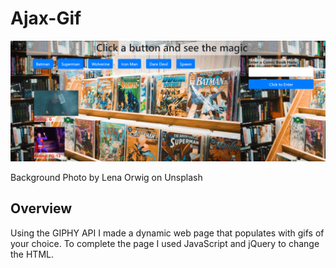# Ajax-Gif

![alt text](./assets/images/Capture.PNG)

Background Photo by Lena Orwig on Unsplash

## Overview

Using the GIPHY API I made a dynamic web page that populates with gifs of your choice. To complete the page I used JavaScript and jQuery to change the HTML.

